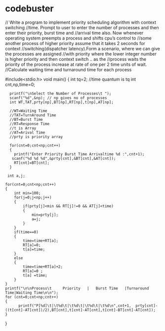 # codebuster
// Write a program to implement priority scheduling algorithm with context switching
//time. Prompt to user to enter the number of processes and then enter their priority, burst time and 
//arrival time also. Now whenever operating system preempts a process and shifts cpu’s control to
//some another process of higher priority assume that it takes 2 seconds for context
//switching(dispatcher latency).Form a scenario, where we can give the processes are assigned
//with priority where the lower integer number is higher priority and then context switch .. as the
//process waits the priority of the process increase at rate of one per 2 time units of wait.
//Calculate waiting time and turnaround time for each process



#include<stdio.h> 
void main() 
{ 
	int tq=2;  //time quantum is tq
	int cnt,np,time=0;
	  
	  printf("\nSelect the Number of Processes\t "); 
	  scanf("%d",&np); // np gives no of processes
	  int WT,TAT,prty[np],BT[np],RT[np],t[np],AT[np];
	
	  //WT=Waiting Time
	  //TAT=TurnAround Time
	  //BT=Burst Time
	  //RT=Response Time
	  //t is Array
	  //AT=Arival Time
	  //prty is priority array
	
	  for(cnt=0;cnt<np;cnt++) 
	  { 
	    printf("Enter Priority Burst Time Arrivaltime %d :",cnt+1); 
	   scanf("%d %d %d",&prty[cnt],&BT[cnt],&AT[cnt]);  
	    RT[cnt]=BT[cnt]; 
	  } 
	
	 int a,j;
	
	for(cnt=0;cnt<np;cnt++)
	{
		int min=100;	
		for(j=0;j<np;j++)
		{
			if(prty[j]<min && RT[j]!=0 && AT[j]<time)
			{
				min=prty[j];
				a=j;
			}
		}
		if(time==0)
		{
			time=time+RT[a];
			RT[a]=0;
			t[a]=time;
		}
		else
		{
			time=time+RT[a]+2;
			RT[a]=0 ;
			t[a] =time;
		}
	}
	printf("\n\nProcess\t     Priority   |   Burst Time   |Turnaround Time|Waiting Time\n\n");
	for (cnt=0;cnt<np;cnt++)
	{ 
	      printf("P[%d]\t|\t%d\t|\t%d\t|\t%d\t|\t%d\n",cnt+1,  prty[cnt]-((t[cnt]-AT[cnt])/2),BT[cnt],t[cnt]-AT[cnt],t[cnt]-BT[cnt]-AT[cnt]); 
	}
}
